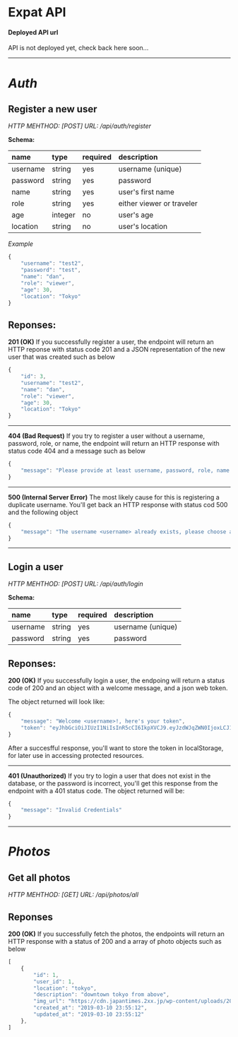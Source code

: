 # Expat API


#### Deployed API url
API is not deployed yet, check back here soon...
***

# *Auth* 


## Register a new user

*HTTP MEHTHOD: [POST]* 
*URL: /api/auth/register*


**Schema:**

| name | type | required | description |
| :----  | :-----  | :-------- | :----------- |
| username | string | yes | username (unique) |
| password | string | yes | password |
| name | string | yes | user's first name |
| role | string | yes | either viewer or traveler |
| age | integer | no | user's age |
| location | string | no | user's location |

*Example*

```javascript
{
    "username": "test2",
	"password": "test",
	"name": "dan",
	"role": "viewer",
	"age": 30,
	"location": "Tokyo"
}
```

**Reponses:**
---
**201 (OK)**
If you successfully register a user, the endpoint will return an HTTP reponse with status code 201 and a JSON representation of the new user that was created such as below
```javascript
{
    "id": 3,
    "username": "test2",
    "name": "dan",
    "role": "viewer",
    "age": 30,
    "location": "Tokyo"
}
```
***
**404 (Bad Request)**
If you try to register a user without a username, password, role, or name, the endpoint will return an HTTP response with status code 404 and a message such as below
```javascript
{
    "message": "Please provide at least username, password, role, name for a new user"
}
```
***
**500 (Internal Server Error)**
The most likely cause for this is registering a duplicate username.  You'll get back an HTTP response with status cod 500 and the following object
```javascript
{
    "message": "The username <username> already exists, please choose another username"
}
```
***

## Login a user

*HTTP MEHTHOD: [POST]* 
*URL: /api/auth/login*


**Schema:**

| name | type | required | description |
| :----  | :-----  | :-------- | :----------- |
| username | string | yes | username (unique) |
| password | string | yes | password |

**Reponses:**
---
**200 (OK)**
If you successfully login a user, the endpoing will return a status code of 200 and an object with a welcome message, and a json web token.

The object returned will look like:
```javascript
{
    "message": "Welcome <username>!, here's your token",
    "token": "eyJhbGciOiJIUzI1NiIsInR5cCI6IkpXVCJ9.eyJzdWJqZWN0IjoxLCJ1c2VybmFtZSI6InRlc3QxIiwicm9sZSI6InZpZXdlciIsImlhdCI6MTU1MjE1MDE4MSwiZXhwIjoxNTUyMjM2NTgxfQ.xAMg_VX1LstUcL0PJLJYJGEwZ9dkehHx_ZWAc4UzT5s"
}
```

After a succesfful response, you'll want to store the token in localStorage, for later use in accessing protected resources.

---
**401 (Unauthorized)**
If you try to login a user that does not exist in the database, or the password is incorrect, you'll get this response from the endpoint with a 401 status code.  The object returned will be:
```javascript
{
    "message": "Invalid Credentials"
}
```

***
# *Photos*

## Get all photos
*HTTP MEHTHOD: [GET]*
*URL: /api/photos/all*

**Reponses**
---
**200 (OK)**
If you successfully fetch the photos, the endpoints will return an HTTP response with a status of 200 and a array of photo objects such as below
```javascript
[
    {
        "id": 1,
        "user_id": 1,
        "location": "tokyo",
        "description": "downtown tokyo from above",
        "img_url": "https://cdn.japantimes.2xx.jp/wp-content/uploads/2018/07/n-tokyo-a-20180715-870x580.jpg",
        "created_at": "2019-03-10 23:55:12",
        "updated_at": "2019-03-10 23:55:12"
    },
]
```




